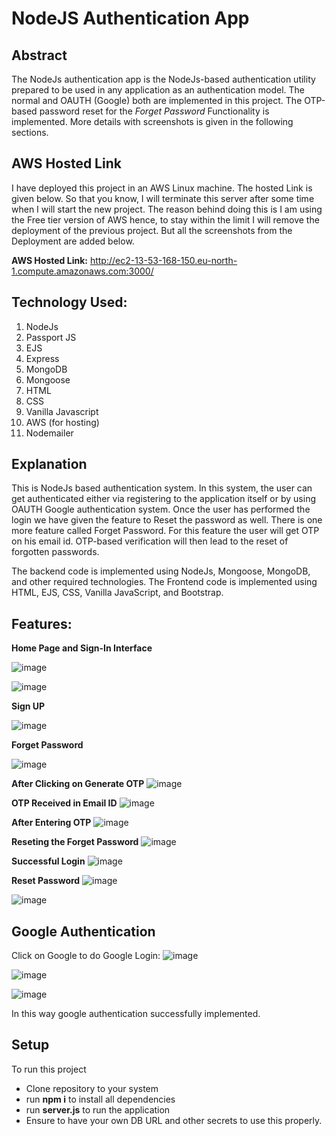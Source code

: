 # NodeJS Authentication App

## Abstract

The NodeJs authentication app is the NodeJs-based authentication utility prepared to be used in any application as an authentication model. The normal and OAUTH (Google) both are implemented in this project.
The OTP-based password reset for the *Forget Password* Functionality is implemented.
More details with screenshots is given in the following sections. 

## AWS Hosted Link

I have deployed this project in an AWS Linux machine. The hosted Link is given below. So that you know, I will terminate this server after some time when I will start the new project.
The reason behind doing this is I am using the Free tier version of AWS hence, to stay within the limit I will remove the deployment of the previous project. But all the screenshots from the Deployment are added below.

**AWS Hosted Link:** http://ec2-13-53-168-150.eu-north-1.compute.amazonaws.com:3000/


## Technology Used:

1. NodeJs
2. Passport JS
3. EJS
4. Express
5. MongoDB
6. Mongoose
7. HTML
8. CSS
9. Vanilla Javascript
10. AWS (for hosting)
11. Nodemailer


## Explanation

This is NodeJs based authentication system. In this system, the user can get authenticated either via registering to the application itself or by using OAUTH Google authentication system.
Once the user has performed the login we have given the feature to Reset the password as well. There is one more feature called Forget Password. For this feature the user will get OTP on his email id.
OTP-based verification will then lead to the reset of forgotten passwords.

The backend code is implemented using NodeJs, Mongoose, MongoDB, and other required technologies.
The Frontend code is implemented using HTML, EJS, CSS, Vanilla JavaScript, and Bootstrap.

## Features:

**Home Page and Sign-In Interface**

![image](https://github.com/Ninad100/NodeJs-Authentication/assets/63588506/823b2188-398a-4cd4-bae8-1fb2254e14e2)

![image](https://github.com/Ninad100/NodeJs-Authentication/assets/63588506/cf76ab73-d660-45ad-b93e-f3132f91493e)



**Sign UP**

![image](https://github.com/Ninad100/NodeJs-Authentication/assets/63588506/ae437e4f-1eb8-4b1a-94b2-ab27110e4a44)

**Forget Password**

![image](https://github.com/Ninad100/NodeJs-Authentication/assets/63588506/0b4c75c9-25d8-4ed6-a6f6-4321b2d9793d)

**After Clicking on Generate OTP**
![image](https://github.com/Ninad100/NodeJs-Authentication/assets/63588506/ae4c9ef1-b1e2-4bf1-8653-768a297dba03)

**OTP Received in Email ID**
![image](https://github.com/Ninad100/NodeJs-Authentication/assets/63588506/d3b852c3-b00c-456c-9b6e-5a0406d1ac54)



**After Entering OTP**
![image](https://github.com/Ninad100/NodeJs-Authentication/assets/63588506/27dbcb17-5d7c-4c48-a1c9-67720c3b3f1d)

**Reseting the Forget Password**
![image](https://github.com/Ninad100/NodeJs-Authentication/assets/63588506/17157d83-b69d-4001-9260-4fc7f1ce473d)


**Successful Login**
![image](https://github.com/Ninad100/NodeJs-Authentication/assets/63588506/3e03e3e8-e5d2-44ee-8360-cf838567ae08)

**Reset Password**
![image](https://github.com/Ninad100/NodeJs-Authentication/assets/63588506/920ed24e-121a-4006-9829-328471f583dd)

![image](https://github.com/Ninad100/NodeJs-Authentication/assets/63588506/2d689cb0-7b7e-4a2e-9840-6bd28a2de596)

## Google Authentication

Click on Google to do Google Login:
![image](https://github.com/Ninad100/NodeJs-Authentication/assets/63588506/6428e998-5ba5-4c7c-8816-eafba61000f5)

![image](https://github.com/Ninad100/NodeJs-Authentication/assets/63588506/8586aa04-42ec-4f9f-842a-34a69a8197b1)

![image](https://github.com/Ninad100/NodeJs-Authentication/assets/63588506/82c0fc2a-aad5-4e2f-9aff-c45ef7e28530)


In this way google authentication successfully implemented.

## Setup
To run this project
- Clone repository to your system
- run **npm i** to install all dependencies
- run **server.js** to run the application
- Ensure to have your own DB URL and other secrets to use this properly.











